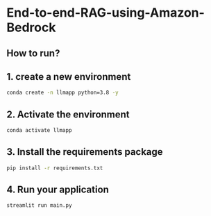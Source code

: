 # End-to-end-RAG-using-Amazon-Bedrock

## How to run?

## 1. create a new environment
```bash
conda create -n llmapp python=3.8 -y
```

## 2. Activate the environment
```bash
conda activate llmapp
```


## 3. Install the requirements package
```bash
pip install -r requirements.txt
```


## 4. Run your application
```bash
streamlit run main.py
```